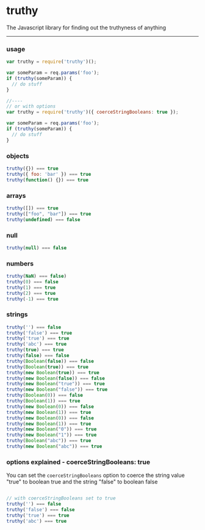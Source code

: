 # truthy

The Javascript library for finding out the truthyness of anything

----

### usage

```js
var truthy = require('truthy')();

var someParam = req.params('foo');
if (truthy(someParam)) {
  // do stuff
}

//----
// or with options
var truthy = require('truthy')({ coerceStringBooleans: true });

var someParam = req.params('foo');
if (truthy(someParam)) {
  // do stuff
}

```


### objects

```js
truthy({}) === true
truthy({ foo: 'bar' }) === true
truthy(function() {}) === true
```

### arrays

```js
truthy([]) === true
truthy(["foo", "bar"]) === true
truthy(undefined) === false
```

### null

```js
truthy(null) === false
```


### numbers

```js
truthy(NaN) === false)
truthy(0) === false
truthy(1) === true
truthy(2) === true
truthy(-1) === true
```


### strings

```js
truthy('') === false
truthy('false') === true
truthy('true') === true
truthy('abc') === true
truthy(true) === true
truthy(false) === false
truthy(Boolean(false)) === false
truthy(Boolean(true)) === true
truthy(new Boolean(true)) === true
truthy(new Boolean(false)) === false
truthy(new Boolean("true")) === true
truthy(new Boolean("false")) === true
truthy(Boolean(0)) === false
truthy(Boolean(1)) === true
truthy(new Boolean(0)) === false
truthy(new Boolean(1)) === true
truthy(new Boolean(0)) === false
truthy(new Boolean(1)) === true
truthy(new Boolean("0")) === true
truthy(new Boolean("1")) === true
truthy(Boolean("abc")) === true
truthy(new Boolean("abc")) === true
```


### options explained - coerceStringBooleans: true
You can set the `coerceStringBooleans` option to coerce the string value "true" to boolean true and the string "false" to boolean false


```js

// with coerceStringBooleans set to true
truthy('') === false
truthy('false') === false
truthy('true') === true
truthy('abc') === true
```